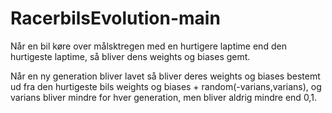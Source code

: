 # RacerbilsEvolution-main

Når en bil køre over målsktregen med en hurtigere laptime end den hurtigeste laptime, så bliver dens weights og biases gemt.

Når en ny generation bliver lavet så bliver deres weights og biases bestemt ud fra den hurtigeste bils weights og biases + random(-varians,varians), og varians bliver mindre for hver generation, men bliver aldrig mindre end 0,1.
